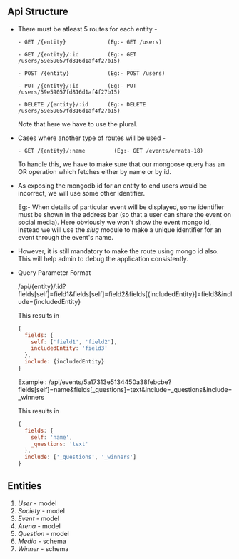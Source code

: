 ## Api Structure

  * There must be atleast 5 routes for each entity - 
  
        - GET /{entity}             (Eg:- GET /users)
        
        - GET /{entity}/:id         (Eg:- GET /users/59e59057fd816d1af4f27b15)
        
        - POST /{entity}            (Eg:- POST /users)
        
        - PUT /{entity}/:id         (Eg:- PUT /users/59e59057fd816d1af4f27b15)
        
        - DELETE /{entity}/:id      (Eg:- DELETE /users/59e59057fd816d1af4f27b15)
        
      Note that here we have to use the plural.

  * Cases where another type of routes will be used - 

        - GET /{entity}/:name         (Eg:- GET /events/errata-18)

      To handle this, we have to make sure that our mongoose query has an OR operation which fetches either by name or by id.

  * As exposing the mongodb id for an entity to end users would be incorrect, we will use some other identifier.  

       Eg:- When details of particular event will be displayed, some identifier must be shown in the address bar (so that a user can share the event on social media). Here obviously we won't show the event mongo id, instead we will use the *slug* module to make a unique identifier for an event through the event's name.

   * However, it is still mandatory to make the route using mongo id also. This will help admin to debug the application consistently.

   * Query Parameter Format

       /api/{entity}/:id?fields[self]=field1&fields[self]=field2&fields[{includedEntity}]=field3&include={includedEntity}

       This results in 

       ```js
       {
         fields: {
           self: ['field1', 'field2'],
           includedEntity: 'field3'
         },
         include: {includedEntity}
       }
       ```

       Example : /api/events/5a17313e5134450a38febcbe?fields[self]=name&fields[_questions]=text&include=_questions&include=_winners

       This results in 

       ```js
       {
         fields: {
           self: 'name',
           _questions: 'text'
         },
         include: ['_questions', '_winners']
       }
       ```



## Entities
  1. *User* - model
  2. *Society* - model 
  3. *Event* - model 
  4. *Arena* - model 
  5. *Question* - model
  6. *Media* - schema
  7. *Winner* - schema
